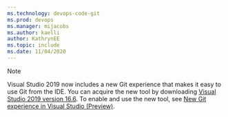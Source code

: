 ```yaml
---
ms.technology: devops-code-git 
ms.prod: devops
ms.manager: mijacobs
ms.author: kaelli
author: KathrynEE
ms.topic: include
ms.date: 11/04/2020
---
```


> [!NOTE]   
> Visual Studio 2019 now includes a new Git experience that makes it easy to use Git from the IDE. You can acquire the new tool by downloading [Visual Studio 2019 version 16.6](/visualstudio/releases/2019/release-notes-v16.6). To enable and use the new tool, see [New Git experience in Visual Studio (Preview)](s/visualstudio/ide/git-with-visual-studio). 